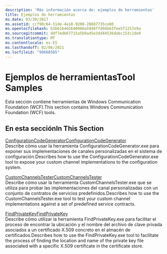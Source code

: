 ```yaml
---
description: 'Más información acerca de: ejemplos de herramientas'
title: Ejemplos de herramientas
ms.date: 03/30/2017
ms.assetid: ccf90c64-31de-4a18-9208-28887735ce80
ms.openlocfilehash: b3b61b4d2640986a5948ffd9db63fee5f1257e9a
ms.sourcegitcommit: ddf7edb67715a5b9a45e3dd44536dabc153c1de0
ms.translationtype: MT
ms.contentlocale: es-ES
ms.lasthandoff: 02/06/2021
ms.locfileid: "99668505"
---
```

# <a name="tool-samples"></a><span data-ttu-id="833b5-103">Ejemplos de herramientas</span><span class="sxs-lookup"><span data-stu-id="833b5-103">Tool Samples</span></span>

<span data-ttu-id="833b5-104">Esta sección contiene herramientas de Windows Communication Foundation (WCF).</span><span class="sxs-lookup"><span data-stu-id="833b5-104">This section contains Windows Communication Foundation (WCF) tools.</span></span>  
  
## <a name="in-this-section"></a><span data-ttu-id="833b5-105">En esta sección</span><span class="sxs-lookup"><span data-stu-id="833b5-105">In This Section</span></span>  

 [<span data-ttu-id="833b5-106">ConfigurationCodeGenerator</span><span class="sxs-lookup"><span data-stu-id="833b5-106">ConfigurationCodeGenerator</span></span>](configurationcodegenerator.md)  
 <span data-ttu-id="833b5-107">Describe cómo usar la herramienta ConfigurationCodeGenerator.exe para exponer sus implementaciones de canales personalizadas en el sistema de configuración.</span><span class="sxs-lookup"><span data-stu-id="833b5-107">Describes how to use the ConfigurationCodeGenerator.exe tool to expose your custom channel implementations to the configuration system.</span></span>  
  
 [<span data-ttu-id="833b5-108">CustomChannelsTester</span><span class="sxs-lookup"><span data-stu-id="833b5-108">CustomChannelsTester</span></span>](customchannelstester.md)  
 <span data-ttu-id="833b5-109">Describe cómo usar la herramienta CustomChannelsTester.exe que se utiliza para probar las implementaciones del canal personalizadas con un conjunto de contratos de servicios predefinidos.</span><span class="sxs-lookup"><span data-stu-id="833b5-109">Describes how to use the CustomChannelsTester.exe tool to test your custom channel implementations against a set of predefined service contracts.</span></span>  
  
 [<span data-ttu-id="833b5-110">FindPrivateKey</span><span class="sxs-lookup"><span data-stu-id="833b5-110">FindPrivateKey</span></span>](findprivatekey.md)  
 <span data-ttu-id="833b5-111">Describe cómo utilizar la herramienta FindPrivateKey.exe para facilitar el proceso de encontrar la ubicación y el nombre del archivo de clave privada asociados a un certificado X.509 concreto en el almacén de certificados.</span><span class="sxs-lookup"><span data-stu-id="833b5-111">Describes how to use the FindPrivateKey.exe tool to facilitate the process of finding the location and name of the private key file associated with a specific X.509 certificate in the certificate store.</span></span>
